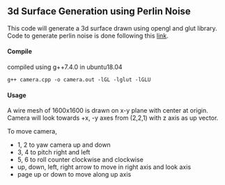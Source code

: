 ## 3d Surface Generation using Perlin Noise

This code will generate a 3d surface drawn using opengl and glut library. Code to generate perlin noise is done following this [link](https://flafla2.github.io/2014/08/09/perlinnoise.html).

#### Compile

compiled using g++7.4.0 in ubuntu18.04
```
g++ camera.cpp -o camera.out -lGL -lglut -lGLU
```
#### Usage

A wire mesh of 1600x1600 is drawn on x-y plane with center at origin.
Camera will look towards +x, -y axes from (2,2,1) with z axis as up vector.

To move camera,

 - 1, 2 to yaw camera up and down
 - 3, 4 to pitch right and left
 - 5, 6 to roll counter clockwise and clockwise
 - up, down, left, right arrow to move in right axis and look axis
 - page up or down to move along up axis


